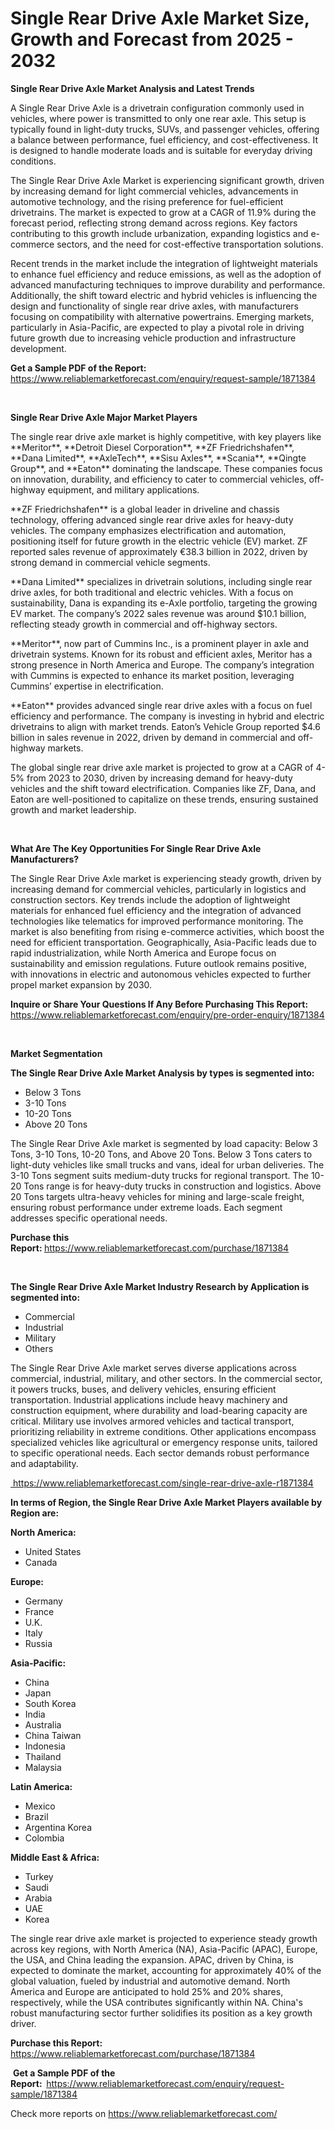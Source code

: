 <p><h1>Single Rear Drive Axle Market Size, Growth and Forecast from 2025 - 2032</h1></p><p><strong>Single Rear Drive Axle Market Analysis and Latest Trends</strong></p>
<p><p>A Single Rear Drive Axle is a drivetrain configuration commonly used in vehicles, where power is transmitted to only one rear axle. This setup is typically found in light-duty trucks, SUVs, and passenger vehicles, offering a balance between performance, fuel efficiency, and cost-effectiveness. It is designed to handle moderate loads and is suitable for everyday driving conditions.</p><p>The Single Rear Drive Axle Market is experiencing significant growth, driven by increasing demand for light commercial vehicles, advancements in automotive technology, and the rising preference for fuel-efficient drivetrains. The market is expected to grow at a CAGR of 11.9% during the forecast period, reflecting strong demand across regions. Key factors contributing to this growth include urbanization, expanding logistics and e-commerce sectors, and the need for cost-effective transportation solutions.</p><p>Recent trends in the market include the integration of lightweight materials to enhance fuel efficiency and reduce emissions, as well as the adoption of advanced manufacturing techniques to improve durability and performance. Additionally, the shift toward electric and hybrid vehicles is influencing the design and functionality of single rear drive axles, with manufacturers focusing on compatibility with alternative powertrains. Emerging markets, particularly in Asia-Pacific, are expected to play a pivotal role in driving future growth due to increasing vehicle production and infrastructure development.</p></p>
<p><strong>Get a Sample PDF of the Report:&nbsp;</strong> <a href="https://www.reliablemarketforecast.com/enquiry/request-sample/1871384?utm_campaign=1130&utm_medium=2&utm_source=Github&utm_content=ia&utm_term=24012025&utm_id=single-rear-drive-axle">https://www.reliablemarketforecast.com/enquiry/request-sample/1871384</a></p>
<p>&nbsp;</p>
<p><strong>Single Rear Drive Axle Major Market Players</strong></p>
<p><p>The single rear drive axle market is highly competitive, with key players like **Meritor**, **Detroit Diesel Corporation**, **ZF Friedrichshafen**, **Dana Limited**, **AxleTech**, **Sisu Axles**, **Scania**, **Qingte Group**, and **Eaton** dominating the landscape. These companies focus on innovation, durability, and efficiency to cater to commercial vehicles, off-highway equipment, and military applications.</p><p>**ZF Friedrichshafen** is a global leader in driveline and chassis technology, offering advanced single rear drive axles for heavy-duty vehicles. The company emphasizes electrification and automation, positioning itself for future growth in the electric vehicle (EV) market. ZF reported sales revenue of approximately €38.3 billion in 2022, driven by strong demand in commercial vehicle segments.</p><p>**Dana Limited** specializes in drivetrain solutions, including single rear drive axles, for both traditional and electric vehicles. With a focus on sustainability, Dana is expanding its e-Axle portfolio, targeting the growing EV market. The company’s 2022 sales revenue was around $10.1 billion, reflecting steady growth in commercial and off-highway sectors.</p><p>**Meritor**, now part of Cummins Inc., is a prominent player in axle and drivetrain systems. Known for its robust and efficient axles, Meritor has a strong presence in North America and Europe. The company’s integration with Cummins is expected to enhance its market position, leveraging Cummins’ expertise in electrification.</p><p>**Eaton** provides advanced single rear drive axles with a focus on fuel efficiency and performance. The company is investing in hybrid and electric drivetrains to align with market trends. Eaton’s Vehicle Group reported $4.6 billion in sales revenue in 2022, driven by demand in commercial and off-highway markets.</p><p>The global single rear drive axle market is projected to grow at a CAGR of 4-5% from 2023 to 2030, driven by increasing demand for heavy-duty vehicles and the shift toward electrification. Companies like ZF, Dana, and Eaton are well-positioned to capitalize on these trends, ensuring sustained growth and market leadership.</p></p>
<p>&nbsp;</p>
<p><strong>What Are The Key Opportunities For Single Rear Drive Axle Manufacturers?</strong></p>
<p><p>The Single Rear Drive Axle market is experiencing steady growth, driven by increasing demand for commercial vehicles, particularly in logistics and construction sectors. Key trends include the adoption of lightweight materials for enhanced fuel efficiency and the integration of advanced technologies like telematics for improved performance monitoring. The market is also benefiting from rising e-commerce activities, which boost the need for efficient transportation. Geographically, Asia-Pacific leads due to rapid industrialization, while North America and Europe focus on sustainability and emission regulations. Future outlook remains positive, with innovations in electric and autonomous vehicles expected to further propel market expansion by 2030.</p></p>
<p><strong>Inquire or Share Your Questions If Any Before Purchasing This Report:</strong> <a href="https://www.reliablemarketforecast.com/enquiry/pre-order-enquiry/1871384?utm_campaign=1130&utm_medium=2&utm_source=Github&utm_content=ia&utm_term=24012025&utm_id=single-rear-drive-axle">https://www.reliablemarketforecast.com/enquiry/pre-order-enquiry/1871384</a></p>
<p>&nbsp;</p>
<p><strong>Market Segmentation</strong></p>
<p><strong>The Single Rear Drive Axle Market Analysis by types is segmented into:</strong></p>
<p><ul><li>Below 3 Tons</li><li>3-10 Tons</li><li>10-20 Tons</li><li>Above 20 Tons</li></ul></p>
<p><p>The Single Rear Drive Axle market is segmented by load capacity: Below 3 Tons, 3-10 Tons, 10-20 Tons, and Above 20 Tons. Below 3 Tons caters to light-duty vehicles like small trucks and vans, ideal for urban deliveries. The 3-10 Tons segment suits medium-duty trucks for regional transport. The 10-20 Tons range is for heavy-duty trucks in construction and logistics. Above 20 Tons targets ultra-heavy vehicles for mining and large-scale freight, ensuring robust performance under extreme loads. Each segment addresses specific operational needs.</p></p>
<p><strong>Purchase this Report:&nbsp;</strong><a href="https://www.reliablemarketforecast.com/purchase/1871384?utm_campaign=1130&utm_medium=2&utm_source=Github&utm_content=ia&utm_term=24012025&utm_id=single-rear-drive-axle">https://www.reliablemarketforecast.com/purchase/1871384</a></p>
<p>&nbsp;</p>
<p><strong>The Single Rear Drive Axle Market Industry Research by Application is segmented into:</strong></p>
<p><ul><li>Commercial</li><li>Industrial</li><li>Military</li><li>Others</li></ul></p>
<p><p>The Single Rear Drive Axle market serves diverse applications across commercial, industrial, military, and other sectors. In the commercial sector, it powers trucks, buses, and delivery vehicles, ensuring efficient transportation. Industrial applications include heavy machinery and construction equipment, where durability and load-bearing capacity are critical. Military use involves armored vehicles and tactical transport, prioritizing reliability in extreme conditions. Other applications encompass specialized vehicles like agricultural or emergency response units, tailored to specific operational needs. Each sector demands robust performance and adaptability.</p></p>
<p><a href="https://www.reliablemarketforecast.com/single-rear-drive-axle-r1871384?utm_campaign=1130&utm_medium=2&utm_source=Github&utm_content=ia&utm_term=24012025&utm_id=single-rear-drive-axle">&nbsp;https://www.reliablemarketforecast.com/single-rear-drive-axle-r1871384</a></p>
<p><strong>In terms of Region, the Single Rear Drive Axle Market Players available by Region are:</strong></p>
<p>
    <p> <strong> North America: </strong>
        <ul>
            <li>United States</li>
            <li>Canada</li>
        </ul>
        </p> 
    <p> <strong> Europe: </strong>
        <ul>
            <li>Germany</li>
            <li>France</li>
            <li>U.K.</li>
            <li>Italy</li>
            <li>Russia</li>
        </ul>
        </p> 
    <p> <strong> Asia-Pacific: </strong>
        <ul>
            <li>China</li>
            <li>Japan</li>
            <li>South Korea</li>
            <li>India</li>
            <li>Australia</li>
            <li>China Taiwan</li>
            <li>Indonesia</li>
            <li>Thailand</li>
            <li>Malaysia</li>
        </ul>
        </p> 
    <p> <strong> Latin America: </strong>
        <ul>
            <li>Mexico</li>
            <li>Brazil</li>
            <li>Argentina Korea</li>
            <li>Colombia</li>
        </ul>
        </p> 
    <p> <strong> Middle East & Africa: </strong>
        <ul>
            <li>Turkey</li>
            <li>Saudi</li>
            <li>Arabia</li>
            <li>UAE</li>
            <li>Korea</li>
        </ul>
    </p>
    </p>
<p><p>The single rear drive axle market is projected to experience steady growth across key regions, with North America (NA), Asia-Pacific (APAC), Europe, the USA, and China leading the expansion. APAC, driven by China, is expected to dominate the market, accounting for approximately 40% of the global valuation, fueled by industrial and automotive demand. North America and Europe are anticipated to hold 25% and 20% shares, respectively, while the USA contributes significantly within NA. China's robust manufacturing sector further solidifies its position as a key growth driver.</p></p>
<p><strong>Purchase this Report: </strong><a href="https://www.reliablemarketforecast.com/purchase/1871384?utm_campaign=1130&utm_medium=2&utm_source=Github&utm_content=ia&utm_term=24012025&utm_id=single-rear-drive-axle">https://www.reliablemarketforecast.com/purchase/1871384</a></p>
<p>&nbsp;<strong>Get a Sample PDF of the Report:&nbsp;&nbsp;</strong><a href="https://www.reliablemarketforecast.com/enquiry/request-sample/1871384?utm_campaign=1130&utm_medium=2&utm_source=Github&utm_content=ia&utm_term=24012025&utm_id=single-rear-drive-axle">https://www.reliablemarketforecast.com/enquiry/request-sample/1871384</a></p>
<p><strong></strong></p>
<p>Check more reports on <a href="https://www.reliablemarketforecast.com/?utm_campaign=1130&utm_medium=2&utm_source=Github&utm_content=ia&utm_term=24012025&utm_id=single-rear-drive-axle">https://www.reliablemarketforecast.com/</a></p>